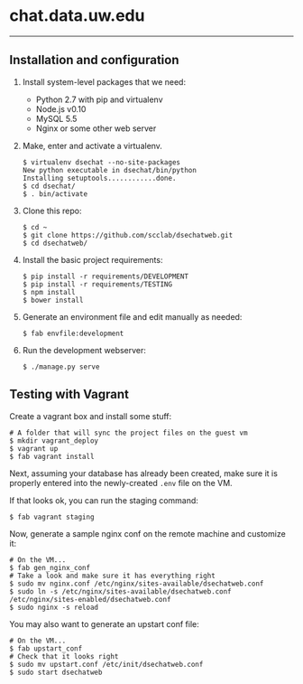 chat.data.uw.edu
================
----------------

## Installation and configuration

1.  Install system-level packages that we need:
    - Python 2.7 with pip and virtualenv
    - Node.js v0.10
    - MySQL 5.5 
    - Nginx or some other web server

2.  Make, enter and activate a virtualenv.

        $ virtualenv dsechat --no-site-packages
        New python executable in dsechat/bin/python
        Installing setuptools............done.
        $ cd dsechat/
        $ . bin/activate

3.  Clone this repo:

        $ cd ~
        $ git clone https://github.com/scclab/dsechatweb.git
        $ cd dsechatweb/

4.  Install the basic project requirements:

        $ pip install -r requirements/DEVELOPMENT
        $ pip install -r requirements/TESTING
        $ npm install
        $ bower install

5.  Generate an environment file and edit manually as needed:
        
        $ fab envfile:development

6.  Run the development webserver:
        
        $ ./manage.py serve


## Testing with Vagrant

Create a vagrant box and install some stuff:
    
    # A folder that will sync the project files on the guest vm
    $ mkdir vagrant_deploy
    $ vagrant up
    $ fab vagrant install

Next, assuming your database has already been created, make sure 
it is properly entered into the newly-created `.env` file on the VM.

If that looks ok, you can run the staging command:

    $ fab vagrant staging

Now, generate a sample nginx conf on the remote machine and customize it:

    # On the VM...
    $ fab gen_nginx_conf
    # Take a look and make sure it has everything right
    $ sudo mv nginx.conf /etc/nginx/sites-available/dsechatweb.conf
    $ sudo ln -s /etc/nginx/sites-available/dsechatweb.conf /etc/nginx/sites-enabled/dsechatweb.conf
    $ sudo nginx -s reload

You may also want to generate an upstart conf file:

    # On the VM...
    $ fab upstart_conf
    # Check that it looks right
    $ sudo mv upstart.conf /etc/init/dsechatweb.conf
    $ sudo start dsechatweb
        
